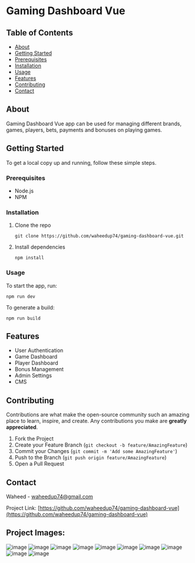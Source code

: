 # Gaming Dashboard Vue

## Table of Contents

- [About](#about)
- [Getting Started](#getting-started)
- [Prerequisites](#prerequisites)
- [Installation](#installation)
- [Usage](#usage)
- [Features](#features)
- [Contributing](#contributing)
- [Contact](#contact)

## About

Gaming Dashboard Vue app can be used for managing different brands, games, players, bets, payments and bonuses on playing games. 

## Getting Started

To get a local copy up and running, follow these simple steps.

### Prerequisites

- Node.js
- NPM


### Installation

1. Clone the repo
   ```
   git clone https://github.com/waheedup74/gaming-dashboard-vue.git
   ```
2. Install dependencies
   ```
   npm install
   ```

### Usage

To start the app, run:

```
npm run dev
```

To generate a build:

```
npm run build
```

## Features

- User Authentication
- Game Dashboard
- Player Dashboard
- Bonus Management
- Admin Settings
- CMS 

## Contributing

Contributions are what make the open-source community such an amazing place to learn, inspire, and create. Any contributions you make are **greatly appreciated**.

1. Fork the Project
2. Create your Feature Branch (`git checkout -b feature/AmazingFeature`)
3. Commit your Changes (`git commit -m 'Add some AmazingFeature'`)
4. Push to the Branch (`git push origin feature/AmazingFeature`)
5. Open a Pull Request

## Contact

Waheed - waheedup74@gmail.com

Project Link: [https://github.com/waheedup74/gaming-dashboard-vue](https://github.com/waheedup74/gaming-dashboard-vue)


## Project Images:
![image](https://github.com/waheedup74/gaming-dashboard-vue/assets/96226818/0455f134-5715-4c57-82fe-e7f262cdc976)
![image](https://github.com/waheedup74/gaming-dashboard-vue/assets/96226818/2e233c98-1f0b-44c8-a409-5a4d39c99f7d)
![image](https://github.com/waheedup74/gaming-dashboard-vue/assets/96226818/3aa6e1c8-ab06-487b-a8e2-8fb0f06875cf)
![image](https://github.com/waheedup74/gaming-dashboard-vue/assets/96226818/a4d1571e-0e52-4bb9-be7f-0ddc352ef931)
![image](https://github.com/waheedup74/gaming-dashboard-vue/assets/96226818/126c8a82-9c82-4302-a2e3-b379b94c5fc2)
![image](https://github.com/waheedup74/gaming-dashboard-vue/assets/96226818/94197d3e-b62e-4488-ac1c-2fc09bb96f13)
![image](https://github.com/waheedup74/gaming-dashboard-vue/assets/96226818/c8c7bd6b-425c-4a0c-8a41-78c51cc78c00)
![image](https://github.com/waheedup74/gaming-dashboard-vue/assets/96226818/d7d1c696-522d-4829-a4bd-3b4f125c6ab5)
![image](https://github.com/waheedup74/gaming-dashboard-vue/assets/96226818/64148fc2-b455-4a7c-8b7b-3f3d98c921d3)
![image](https://github.com/waheedup74/gaming-dashboard-vue/assets/96226818/4ccaa343-619e-4d94-a4d1-79c99f6b0ff4)










